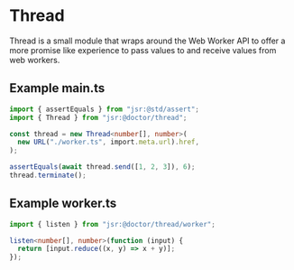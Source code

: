 # Thread

Thread is a small module that wraps around the Web Worker API to offer a more
promise like experience to pass values to and receive values from web workers.

## Example main.ts

```ts ignore
import { assertEquals } from "jsr:@std/assert";
import { Thread } from "jsr:@doctor/thread";

const thread = new Thread<number[], number>(
  new URL("./worker.ts", import.meta.url).href,
);

assertEquals(await thread.send([1, 2, 3]), 6);
thread.terminate();
```

## Example worker.ts

```ts ignore
import { listen } from "jsr:@doctor/thread/worker";

listen<number[], number>(function (input) {
  return [input.reduce((x, y) => x + y)];
});
```

